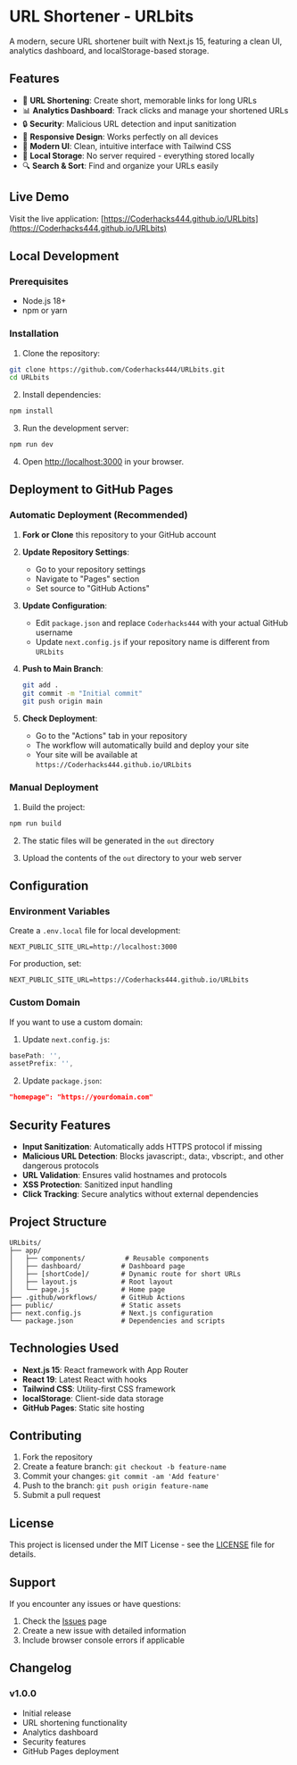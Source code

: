 # URL Shortener - URLbits

A modern, secure URL shortener built with Next.js 15, featuring a clean UI, analytics dashboard, and localStorage-based storage.

## Features

- 🔗 **URL Shortening**: Create short, memorable links for long URLs
- 📊 **Analytics Dashboard**: Track clicks and manage your shortened URLs
- 🔒 **Security**: Malicious URL detection and input sanitization
- 📱 **Responsive Design**: Works perfectly on all devices
- 🎨 **Modern UI**: Clean, intuitive interface with Tailwind CSS
- 💾 **Local Storage**: No server required - everything stored locally
- 🔍 **Search & Sort**: Find and organize your URLs easily

## Live Demo

Visit the live application: [https://Coderhacks444.github.io/URLbits](https://Coderhacks444.github.io/URLbits)

## Local Development

### Prerequisites

- Node.js 18+ 
- npm or yarn

### Installation

1. Clone the repository:
```bash
git clone https://github.com/Coderhacks444/URLbits.git
cd URLbits
```

2. Install dependencies:
```bash
npm install
```

3. Run the development server:
```bash
npm run dev
```

4. Open [http://localhost:3000](http://localhost:3000) in your browser.

## Deployment to GitHub Pages

### Automatic Deployment (Recommended)

1. **Fork or Clone** this repository to your GitHub account

2. **Update Repository Settings**:
   - Go to your repository settings
   - Navigate to "Pages" section
   - Set source to "GitHub Actions"

3. **Update Configuration**:
   - Edit `package.json` and replace `Coderhacks444` with your actual GitHub username
   - Update `next.config.js` if your repository name is different from `URLbits`

4. **Push to Main Branch**:
   ```bash
   git add .
   git commit -m "Initial commit"
   git push origin main
   ```

5. **Check Deployment**:
   - Go to the "Actions" tab in your repository
   - The workflow will automatically build and deploy your site
   - Your site will be available at `https://Coderhacks444.github.io/URLbits`

### Manual Deployment

1. Build the project:
```bash
npm run build
```

2. The static files will be generated in the `out` directory

3. Upload the contents of the `out` directory to your web server

## Configuration

### Environment Variables

Create a `.env.local` file for local development:

```env
NEXT_PUBLIC_SITE_URL=http://localhost:3000
```

For production, set:
```env
NEXT_PUBLIC_SITE_URL=https://Coderhacks444.github.io/URLbits
```

### Custom Domain

If you want to use a custom domain:

1. Update `next.config.js`:
```javascript
basePath: '',
assetPrefix: '',
```

2. Update `package.json`:
```json
"homepage": "https://yourdomain.com"
```

## Security Features

- **Input Sanitization**: Automatically adds HTTPS protocol if missing
- **Malicious URL Detection**: Blocks javascript:, data:, vbscript:, and other dangerous protocols
- **URL Validation**: Ensures valid hostnames and protocols
- **XSS Protection**: Sanitized input handling
- **Click Tracking**: Secure analytics without external dependencies

## Project Structure

```
URLbits/
├── app/
│   ├── components/          # Reusable components
│   ├── dashboard/          # Dashboard page
│   ├── [shortCode]/        # Dynamic route for short URLs
│   ├── layout.js           # Root layout
│   └── page.js             # Home page
├── .github/workflows/      # GitHub Actions
├── public/                 # Static assets
├── next.config.js          # Next.js configuration
└── package.json            # Dependencies and scripts
```

## Technologies Used

- **Next.js 15**: React framework with App Router
- **React 19**: Latest React with hooks
- **Tailwind CSS**: Utility-first CSS framework
- **localStorage**: Client-side data storage
- **GitHub Pages**: Static site hosting

## Contributing

1. Fork the repository
2. Create a feature branch: `git checkout -b feature-name`
3. Commit your changes: `git commit -am 'Add feature'`
4. Push to the branch: `git push origin feature-name`
5. Submit a pull request

## License

This project is licensed under the MIT License - see the [LICENSE](LICENSE) file for details.

## Support

If you encounter any issues or have questions:

1. Check the [Issues](https://github.com/Coderhacks444/URLbits/issues) page
2. Create a new issue with detailed information
3. Include browser console errors if applicable

## Changelog

### v1.0.0
- Initial release
- URL shortening functionality
- Analytics dashboard
- Security features
- GitHub Pages deployment
